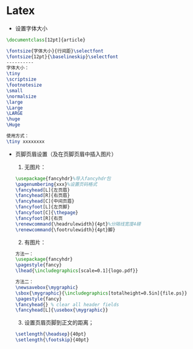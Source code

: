 # Latex

+  设置字体大小

```latex
\documentclass[12pt]{article}

\fontsize{字体大小}{行间距}\selectfont
\fontsize{12pt}{\baselineskip}\selectfont
----------
字体大小：
\tiny
\scriptsize
\footnotesize
\small
\normalsize
\large
\Large
\LARGE
\huge
\Huge

使用方式：
\tiny xxxxxxxx
```



+ 页脚页眉设置（及在页脚页眉中插入图片）
  
  1. 无图片：
  
  ```latex
  \usepackage{fancyhdr}%导入fancyhdr包
  \pagenumbering{xxx}%设置页码格式
  \fancyhead[L]{左页眉}
  \fancyhead[R]{右页眉}
  \fancyhead[C]{中间页眉}
  \fancyfoot[L]{左页脚}
  \fancyfoot[C]{\thepage}
  \fancyfoot[R]{右页
  \renewcommand{\headrulewidth}{4pt}%分隔线宽度4磅
  \renewcommand{\footrulewidth}{4pt}脚}
  ```
  
  2. 有图片：
  
  ```latex
  方法一：
  \usepackage{fancyhdr}
  \pagestyle{fancy}
  \lhead{\includegraphics[scale=0.1]{logo.pdf}}
  
  方法二：
  \newsavebox{\mygraphic}
  \sbox{\mygraphic}{\includegraphics[totalheight=0.5in]{file.ps}}
  \pagestyle{fancy}
  \fancyhead{} % clear all header fields
  \fancyhead[L]{\usebox{\mygraphic}}
  
  ```
  
  3. 设置页眉页脚到正文的距离；
  
  ```latex
  \setlength{\headsep}{40pt}
  \setlength{\footskip}{40pt}
  ```
  
  

